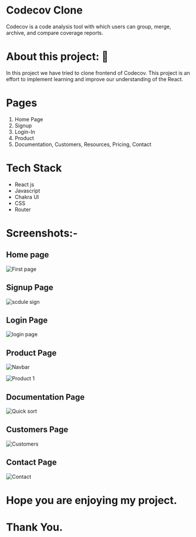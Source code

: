 # Codecov Clone
Codecov is a code analysis tool with which users can group, merge, archive, and compare coverage reports.

# About this project: 🙌

In this project we have tried to clone frontend of Codecov. This project is an effort to implement learning and
improve our understanding of the React.
 
 # Pages 
1. Home Page
2. Signup
3. Login-In
4. Product
5. Documentation, Customers, Resources, Pricing, Contact

# Tech Stack
* React js
* Javascript
* Chakra UI
* CSS
* Router

# Screenshots:-

##   Home page 
 
 
![First page](https://user-images.githubusercontent.com/92791586/193463745-602f1b63-53d2-48a9-ac75-7de29bbdf8fc.PNG)

 

## Signup Page
![scdule sign](https://user-images.githubusercontent.com/92791586/193464847-0ecf9c25-c492-4cf6-a18b-36ed9f284817.PNG)
##  Login Page
 ![login page](https://user-images.githubusercontent.com/92791586/193464921-d6045380-d92b-4e26-9070-0d9d191c366a.PNG)
 
## Product Page
![Navbar](https://user-images.githubusercontent.com/92791586/193463979-b174a7a4-246b-49b6-9e63-5c038bc48187.PNG)

 ![Product 1](https://user-images.githubusercontent.com/92791586/193463922-19ff63d2-bf12-4715-90fa-33fcd4e7091e.PNG)
 
 ## Documentation Page
![Quick sort](https://user-images.githubusercontent.com/92791586/193463930-7c4ea8dc-2b91-44f1-818d-138338765072.PNG) 

 ## Customers Page

![Customers](https://user-images.githubusercontent.com/92791586/193463874-e51f442a-7439-4ebb-b4aa-531caa463bbd.PNG)
 ## Contact Page
![Contact](https://user-images.githubusercontent.com/92791586/193463772-073f9652-4930-4a68-87ff-5c7b09620c68.PNG)

# Hope you are enjoying my project.
# Thank You.
